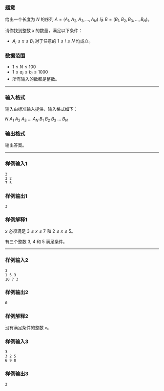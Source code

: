 ### 题意 

给出一个长度为 $N$ 的序列 $A = (A_1, A_2, A_3, \dots, A_N)$ 与 $B = (B_1, B_2, B_3, \dots, B_N)$。

请你找到整数 $x$ 的数量，满足以下条件：
- $A_i \leq x \leq B_i$ 对于任意的 $1 \leq i \leq N$ 均成立。

### 数据范围

- $1 \leq N \leq 100$
- $1 \leq a_i \leq b_i \leq 1000$
- 所有输入的数都是整数。
---

### 输入格式

输入由标准输入提供，输入格式如下：

$N$
$A_1$ $A_2$ $A_3$ $\dots$ $A_N$
$B_1$ $B_2$ $B_3$ $\dots$ $B_N$

### 输出格式

输出答案。

---

### 样例输入1

```
2
3 2
7 5
```

### 样例输出1

```
3
```

### 样例解释1

$x$ 必须满足 $3 \leq x \leq 7$ 和 $2 \leq x \leq 5$。

有三个整数 $3$, $4$ 和 $5$ 满足条件。

---

### 样例输入2

```
3
1 5 3
10 7 3
```

### 样例输出2

```
0
```

### 样例解释2

没有满足条件的整数 $x$。

### 样例输入3

```
3
3 2 5
6 9 8
```

### 样例输出3

```
2
```

